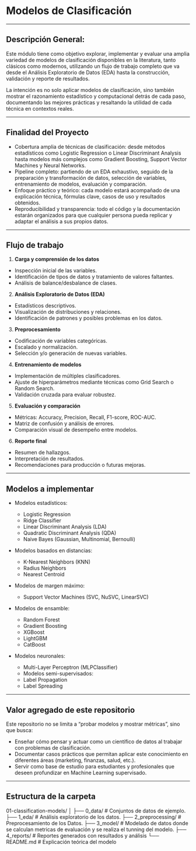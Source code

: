 # Modelos de Clasificación

---

## Descripción General:

Este módulo tiene como objetivo explorar, implementar y evaluar una amplia variedad de modelos de clasificación disponibles en la literatura, tanto clásicos como modernos, utilizando un flujo de trabajo completo que va desde el Análisis Exploratorio de Datos (EDA) hasta la construcción, validación y reporte de resultados.

La intención es no solo aplicar modelos de clasificación, sino también mostrar el razonamiento estadístico y computacional detrás de cada paso, documentando las mejores prácticas y resaltando la utilidad de cada técnica en contextos reales.

---

## Finalidad del Proyecto

* Cobertura amplia de técnicas de clasificación: desde métodos estadísticos como Logistic Regression o Linear Discriminant Analysis hasta modelos más complejos como Gradient Boosting, Support Vector Machines y Neural Networks.
* Pipeline completo: partiendo de un EDA exhaustivo, seguido de la preparación y transformación de datos, selección de variables, entrenamiento de modelos, evaluación y comparación.
* Enfoque práctico y teórico: cada modelo estará acompañado de una explicación técnica, fórmulas clave, casos de uso y resultados obtenidos.
* Reproducibilidad y transparencia: todo el código y la documentación estarán organizados para que cualquier persona pueda replicar y adaptar el análisis a sus propios datos.

---

## Flujo de trabajo

1. **Carga y comprensión de los datos**
  * Inspección inicial de las variables.
  * Identificación de tipos de datos y tratamiento de valores faltantes.
  * Análisis de balance/desbalance de clases.

2. **Análisis Exploratorio de Datos (EDA)**

  * Estadísticos descriptivos.
  * Visualización de distribuciones y relaciones.
  * Identificación de patrones y posibles problemas en los datos.

3. **Preprocesamiento**

  * Codificación de variables categóricas.
  * Escalado y normalización.
  * Selección y/o generación de nuevas variables.

4. **Entrenamiento de modelos**

  * Implementación de múltiples clasificadores.
  * Ajuste de hiperparámetros mediante técnicas como Grid Search o Random Search.
  * Validación cruzada para evaluar robustez.

5. **Evaluación y comparación**

  * Métricas: Accuracy, Precision, Recall, F1-score, ROC-AUC.
  * Matriz de confusión y análisis de errores.
  * Comparación visual de desempeño entre modelos.

6. **Reporte final**

  * Resumen de hallazgos.
  * Interpretación de resultados.
  * Recomendaciones para producción o futuras mejoras.

---

## Modelos a implementar

* Modelos estadísticos:

  * Logistic Regression
  * Ridge Classifier
  * Linear Discriminant Analysis (LDA)
  * Quadratic Discriminant Analysis (QDA)
  * Naive Bayes (Gaussian, Multinomial, Bernoulli)

* Modelos basados en distancias:

  * K-Nearest Neighbors (KNN)
  * Radius Neighbors
  * Nearest Centroid

* Modelos de margen máximo:

  * Support Vector Machines (SVC, NuSVC, LinearSVC)

* Modelos de ensamble:

  * Random Forest
  * Gradient Boosting
  * XGBoost
  * LightGBM
  * CatBoost

* Modelos neuronales:

  * Multi-Layer Perceptron (MLPClassifier)
  * Modelos semi-supervisados:
  * Label Propagation
  * Label Spreading

---

## Valor agregado de este repositorio

Este repositorio no se limita a “probar modelos y mostrar métricas”, sino que busca:

* Enseñar cómo pensar y actuar como un científico de datos al trabajar con problemas de clasificación.
* Documentar casos prácticos que permitan aplicar este conocimiento en diferentes áreas (marketing, finanzas, salud, etc.).
* Servir como base de estudio para estudiantes y profesionales que deseen profundizar en Machine Learning supervisado.

---

## Estructura de la carpeta

01-classification-models/
│
├── 0_data/                # Conjuntos de datos de ejemplo.
├── 1_eda/                 # Análisis exploratorio de los datos.
├── 2_preprocessing/       # Preprocesamiento de los Datos.
├── 3_model/               # Modelado de datos donde se calculan metricas de evaluación y se realiza el tunning del modelo.
├── 4_reports/             # Reportes generados con resultados y análisis
└── README.md              # Explicación teórica del modelo
